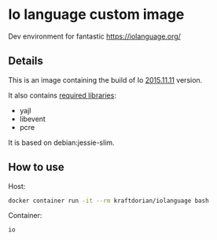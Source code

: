 # Io language custom image
Dev environment for fantastic https://iolanguage.org/

## Details
This is an image containing the build of Io [2015.11.11](https://github.com/IoLanguage/io/tree/2015.11.11) version.

It also contains [required libraries](https://github.com/IoLanguage/io/tree/2015.11.11#requirements):
* yajl
* libevent
* pcre

It is based on debian:jessie-slim.

## How to use
Host:
```bash
docker container run -it --rm kraftdorian/iolanguage bash
```

Container:
```bash
io
```
